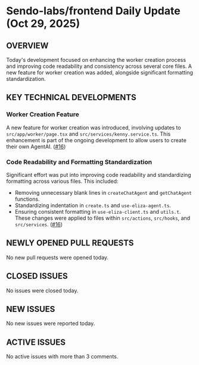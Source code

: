 # Sendo-labs/frontend Daily Update (Oct 29, 2025)
## OVERVIEW 
Today's development focused on enhancing the worker creation process and improving code readability and consistency across several core files. A new feature for worker creation was added, alongside significant formatting standardization.

## KEY TECHNICAL DEVELOPMENTS

### Worker Creation Feature
A new feature for worker creation was introduced, involving updates to `src/app/worker/page.tsx` and `src/services/kenny.service.ts`. This enhancement is part of the ongoing development to allow users to create their own AgentAI. ([#16](https://github.com/Sendo-labs/frontend/pull/16))

### Code Readability and Formatting Standardization
Significant effort was put into improving code readability and standardizing formatting across various files. This included:
- Removing unnecessary blank lines in `createChatAgent` and `getChatAgent` functions.
- Standardizing indentation in `create.ts` and `use-eliza-agent.ts`.
- Ensuring consistent formatting in `use-eliza-client.ts` and `utils.t`.
These changes were applied to files within `src/actions`, `src/hooks`, and `src/services`. ([#16](https://github.com/Sendo-labs/frontend/pull/16))

## NEWLY OPENED PULL REQUESTS
No new pull requests were opened today.

## CLOSED ISSUES
No issues were closed today.

## NEW ISSUES
No new issues were reported today.

## ACTIVE ISSUES
No active issues with more than 3 comments.